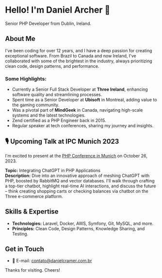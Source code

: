# Hello! I'm Daniel Archer 👋

Senior PHP Developer from Dublin, Ireland.

## About Me

I've been coding for over 12 years, and I have a deep passion for creating exceptional software. From Brazil to Canada and now Ireland, I've collaborated with some of the brightest in the industry, always prioritizing clean code, design patterns, and performance.

### Some Highlights:

- Currently a Senior Full Stack Developer at **Three Ireland**, enhancing software quality and streamlining processes.
- Spent time as a Senior Developer at **Ubisoft** in Montreal, adding value to the gaming community.
- Was a pivotal part of **MindGeek** in Canada, navigating high-scale systems and the latest technologies.
- Zend certified as a PHP Engineer back in 2015.
- Regular speaker at tech conferences, sharing my journey and insights.

## 🎙️ Upcoming Talk at IPC Munich 2023

I'm excited to present at the [PHP Conference in Munich](https://www.phpconference.com/munich/) on October 26, 2023. 

**Topic:** Integrating ChatGPT in PHP Applications  
**Description:** Dive into an innovative approach of meshing ChatGPT with PHP, boosted by RabbitMQ and vector databases. I'll walk through crafting a top-tier chatbot, highlight real-time AI interactions, and discuss the future – think creating shopping carts or checking balances via chatbot on the Three e-commerce platform.

## Skills & Expertise

- **Technologies:** Laravel, Docker, AWS, Symfony, Git, MySQL, and more.
- **Principles:** Clean Code, Design Patterns, Knowledge Sharing, and Testing.

## Get in Touch

- 📧 E-mail: [contato@danielcramer.com.br](mailto:contato@danielcramer.com.br)

Thanks for visiting. Cheers!
